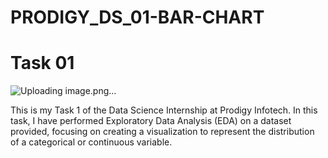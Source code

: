 # PRODIGY_DS_01-BAR-CHART
# Task 01
![Uploading image.png…]()

This is my Task 1 of the Data Science Internship at Prodigy Infotech. In this task, I have performed Exploratory Data Analysis (EDA) on a dataset provided, focusing on creating a visualization to represent the distribution of a categorical or continuous variable.
